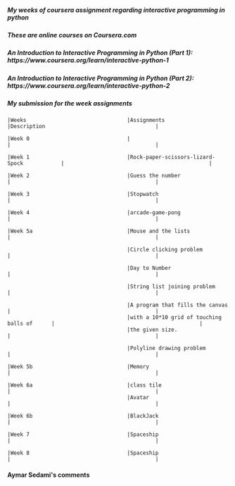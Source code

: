 <h5>My weeks of coursera assignment regarding interactive programming in python</h5>
<h5>These are online courses on Coursera.com </h5>
<h5>An Introduction to Interactive Programming in Python (Part 1): https://www.coursera.org/learn/interactive-python-1 </h5>
<h5>An Introduction to Interactive Programming in Python (Part 2): https://www.coursera.org/learn/interactive-python-2 </h5>
<h5> My submission for the week assignments</h5>
                                                                                                                    
    |Weeks                                |Assignments                                 |Description                                   | 
                                                                        
    |Week 0                               |                                            |                                              |
                                                
    |Week 1                               |Rock-paper-scissors-lizard-Spock            |                                              |

    |Week 2                               |Guess the number                            |                                              |
                                          
    |Week 3                               |Stopwatch                                   |                                              |

    |Week 4                               |arcade-game-pong                            |                                              |
                                          
    |Week 5a                              |Mouse and the lists                         |                                              |   
    
                                          |Circle clicking problem                     |                                              |   
                                          
                                          |Day to Number                               |                                              |   
                                          
                                          |String list joining problem                 |                                              |   
                                          
                                          |A program that fills the canvas             |                                              |  
                                          |with a 10*10 grid of touching balls of      |                                              |
                                          |the given size.                             |                                              |  
                                          
                                          |Polyline drawing problem                    |                                              |   

    |Week 5b                              |Memory                                      |                                              |   

    |Week 6a                              |class tile                                  |                                              |    
                                          |Avatar                                      |                                              |    

    |Week 6b                              |BlackJack                                   |                                              |    

    |Week 7                               |Spaceship                                   |                                              |     

    |Week 8                               |Spaceship                                   |                                              |   
         

#### Aymar Sedami's comments





